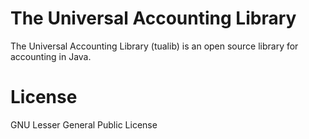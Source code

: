 # The Universal Accounting Library

The Universal Accounting Library (tualib) is an open source library for accounting in Java.



# License 
GNU Lesser General Public License
